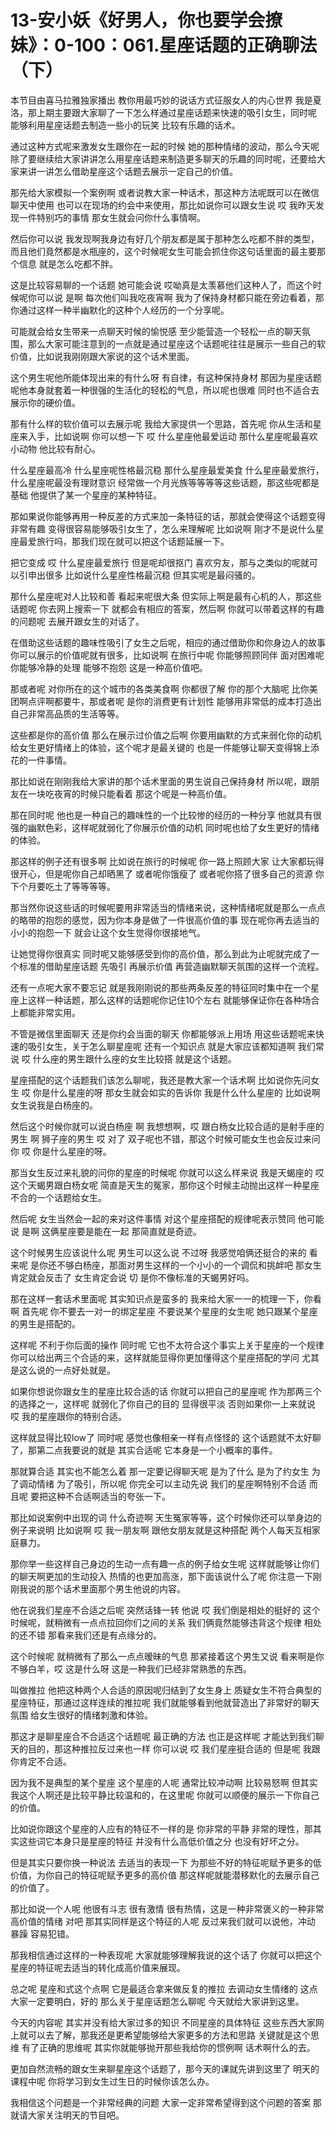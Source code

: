 # 13-安小妖《好男人，你也要学会撩妹》：0-100：061.星座话题的正确聊法（下）

本节目由喜马拉雅独家播出 教你用最巧妙的说话方式征服女人的内心世界 我是夏洛，那上期主要跟大家聊了一下怎么样通过星座话题来快速的吸引女生，同时呢 能够利用星座话题去制造一些小的玩笑 比较有乐趣的话术。

通过这种方式呢来激发女生跟你在一起的时候 她的那种情绪的波动，那么今天呢 除了要继续给大家讲讲怎么用星座话题来制造更多聊天的乐趣的同时呢，还要给大家来讲一讲怎么借助星座这个话题去展示一定自己的价值。

那先给大家模拟一个案例啊 或者说教大家一种话术，那这种方法呢既可以在微信聊天中使用 也可以在现场的约会中来使用，那比如说你可以跟女生说 哎 我昨天发现一件特别巧的事情 那女生就会问你什么事情啊。

然后你可以说 我发现啊我身边有好几个朋友都是属于那种怎么吃都不胖的类型，而且他们竟然都是水瓶座的，这个时候呢女生可能会抓住你这句话里面的最主要那个信息 就是怎么吃都不胖。

这是比较容易聊的一个话题 她可能会说 哎呦真是太羡慕他们这种人了，而这个时候呢你可以说 是啊 每次他们叫我吃夜宵啊 我为了保持身材都只能在旁边看着，那你通过这样一种半幽默化的这种个人经历的一个分享呢。

可能就会给女生带来一点聊天时候的愉悦感 至少能营造一个轻松一点的聊天氛围，那么大家可能注意到的一点就是通过星座这个话题呢往往是展示一些自己的软价值，比如说我刚刚跟大家说的这个话术里面。

这个男生呢他所能体现出来的有什么呀 有自律，有这种保持身材 那因为星座话题呢他本身就套着一种很强的生活化的轻松的气息，所以呢也很难 同时也不适合去展示你的硬价值。

那有什么样的软价值可以去展示呢 我给大家提供一个思路，首先呢 你从生活和星座来入手，比如说啊 你可以想一下 哎 什么星座他最爱运动 那什么星座呢最喜欢小动物 他比较有耐心。

什么星座最高冷 什么星座呢性格最沉稳 那什么星座最爱美食 什么星座最爱旅行，什么星座呢最没有理财意识 经常做一个月光族等等等等这些话题，那这些呢都是基础 他提供了某一个星座的某种特征。

那如果说你能够再用一种反差的方式来加一条特征的话，那就会使得这个话题变得非常有趣 变得很容易能够吸引女生了，怎么来理解呢 比如说啊 刚才不是说什么星座最爱旅行吗，那我们现在就可以把这个话题延展一下。

把它变成 哎 什么星座最爱旅行 但是呢却很抠门 喜欢穷友，那与之类似的呢就可以引申出很多 比如说什么星座性格最沉稳 但其实呢是最闷骚的。

那什么星座呢对人比较和善 看起来呢很大条 但实际上啊是最有心机的人，那这些话题呢 你去网上搜索一下 就都会有相应的答案，然后啊 你就可以带着这样的有趣的问题呢 去展开跟女生的对话了。

在借助这些话题的趣味性吸引了女生之后呢，相应的通过借助你和你身边人的故事 你可以展示的价值呢就有很多，比如说啊 在旅行中呢 你能够照顾同伴 面对困难呢 你能够冷静的处理 能够不抱怨 这是一种高价值吧。

那或者呢 对你所在的这个城市的各类美食啊 你都很了解 你的那个大脑呢 比你美团啊点评啊都要牛，那或者呢 是你的消费更有计划性 能够用非常低的成本打造出自己非常高品质的生活等等。

这些都是你的高价值 那么在展示过价值之后啊 你要用幽默的方式来弱化你的动机 给女生更好情绪上的体验，这个呢才是最关键的 也是一件能够让聊天变得锦上添花的一件事情。

那比如说在刚刚我给大家讲的那个话术里面的男生说自己保持身材 所以呢，跟朋友在一块吃夜宵的时候只能看着 那这个呢是一种高价值。

那在同时呢 他也是一种自己的趣味性的一个比较惨的经历的一种分享 他就具有很强的幽默色彩，这样呢就弱化了你展示价值的动机 同时呢也给了女生更好的情绪的体验。

那这样的例子还有很多啊 比如说在旅行的时候呢 你一路上照顾大家 让大家都玩得很开心，但是呢你自己却晒黑了 或者呢你饿瘦了 或者呢你搭了很多自己的资源 你下个月要吃土了等等等等。

那当然你说这些话的时候呢要用非常适当的情绪来说，这种情绪呢就是那么一点点的略带的抱怨的感觉，因为你本身是做了一件很高价值的事 现在呢你再去适当的小小的抱怨一下 就会让这个女生觉得你很接地气。

让她觉得你很真实 同时呢又能够感受到你的高价值，那么到此为止呢就完成了一个标准的借助星座话题 先吸引 再展示价值 再营造幽默聊天氛围的这样一个流程。

还有一点呢大家不要忘记 就是我刚刚说的那些两条反差的特征同时集中在一个星座上这样一种话题，那么这样的话题呢你记住10个左右 就能够保证你在各种场合上都能非常实用。

不管是微信里面聊天 还是你约会当面的聊天 你都能够派上用场 用这些话题呢来快速的吸引女生，关于怎么聊星座呢 还有一个知识点 就是大家应该都知道啊 我们常说 哎 什么座的男生跟什么座的女生比较搭 就是这个话题。

星座搭配的这个话题我们该怎么聊呢，我还是教大家一个话术啊 比如说你先问女生 哎 你是什么星座的呀 那女生就会如实的告诉你 我是什么什么星座的 比如说啊女生说我是白杨座的。

然后这个时候你就可以说白杨座 啊 我想想啊，哎 跟白杨女比较合适的是射手座的男生 啊 狮子座的男生 哎 对了 双子呢也不错，那这个时候可能女生也会反过来问你 哎 你是什么星座的呀。

那当女生反过来礼貌的问你的星座的时候呢 你就可以这么样来说 我是天蝎座的 哎 这个天蝎男跟白杨女呢 简直是天生的冤家，那你这个时候主动抛出这样一种星座不合的一个话题给女生。

然后呢 女生当然会一起的来对这件事情 对这个星座搭配的规律呢表示赞同 他可能说 是啊 这俩星座要是能在一起 那简直就是奇迹。

这个时候男生应该说什么呢 男生可以这么说 不过呀 我感觉咱俩还挺合的来的 看来呢 是你还不够白杨座，那面对男生这样的一个小小的一个调侃和挑衅吧 那女生肯定就会反击了 女生肯定会说 切 是你不像标准的天蝎男好吗。

那在这样一套话术里面呢 其实知识点是蛮多的 我来给大家一一的梳理一下，你看啊 首先呢 你不要去一对一的绑定星座 不要说某个星座的女生呢 她只跟某个星座的男生是搭配的。

这样呢 不利于你后面的操作 同时呢 它也不太符合这个事实上关于星座的一个规律 你可以给出两三个合适的来，这样就能显得你更加懂得这个星座搭配的学问 尤其是这么说的一点好处就是。

如果你想说你跟女生的星座比较合适的话 你就可以把自己的星座呢 作为那两三个的选择之一，这样呢 就弱化了你自己的目的 显得很平淡 否则如果你一上来就说 哎 我的星座跟你的特别合适。

这样就显得比较low了 同时呢 感觉也像相亲一样有点怪怪的 这个话题就不太好聊了，那第二点我要说的就是 其实合适呢 它本身是一个小概率的事件。

那就算合适 其实也不能怎么着 那一定要记得聊天呢 是为了什么 是为了约女生 为了调动情绪 为了吸引，所以呢 你完全可以主动先说 我们的星座啊特别不合适 而且呢 要把这种不合适啊适当的夸张一下。

那比如说案例中出现的词 什么奇迹啊 天生冤家等等，这个时候你还可以举身边的例子来说明 比如说啊 哎 我一朋友啊 跟他女朋友就是这种搭配 两个人每天互相家庭暴力。

那你举一些这样自己身边的生动一点有趣一点的例子给女生呢 这样就能够让你们的聊天啊更加的生动投入 热情的也更加高涨，那下面该说什么了呢 你注意一下刚刚我说的那个话术里面那个男生他说的内容。

他在说我们星座不合适之后呢 突然话锋一转 他说 哎 我们倒是相处的挺好的 这个时候呢，就稍微有一点点拉回你们之间的关系 我们俩竟然能够违背这个规律 相处的还不错 那看来我们还是有点缘分的。

这个时候呢 就稍微有了那么一点点暧昧的气息 那紧接着这个男生又说 看来啊是你不够白羊，哎 这是什么呀 这是一种我们已经非常熟悉的东西。

叫做推拉 他把这种两个人合适的原因呢归结到了女生身上 质疑女生不符合典型的星座特征，那通过这样连续的推拉呢 我们就能够看到他就营造出了非常好的聊天氛围 给女生很好的情绪刺激和体验。

那这才是聊星座合不合适这个话题呢 最正确的方法 也正是这样呢 才能达到我们聊天的目的，那这种推拉反过来也一样 你可以说 哎 我们星座挺合适的 但是呢 我跟你肯定不合适。

因为我不是典型的某个星座 这个星座的人呢 通常比较冲动啊 比较易怒啊 但其实我这个人啊还是比较平静比较温和的，在这里呢 你就可以顺便的展示一下你自己的价值。

比如说你跟这个星座的人应有的特征不一样的是 你非常的平静 非常的理性，那其实这些词它本身只是星座的特征 并没有什么高低价值之分 也没有好坏之分。

但是其实只要你换一种说法 去适当的表现一下 为那些不好的特征呢赋予更多的低价值，为你自己的特征呢赋予更多的高价值 那这样呢就能潜移默化的去展示自己的价值了。

那比如说一个人呢 他很有斗志 很有激情 很有热情，这是一种非常褒义的一种非常高价值的情绪 对吧 那其实同样是这个特征的人呢 反过来我们就可以说他，冲动 暴躁 容易犯错。

那我相信通过这样的一种表现呢 大家就能够理解我说的这个话了 你就可以把这个星座的特征呢去适当的转化成高价值来展现。

总之呢 星座和式这个点啊 它是最适合拿来做反复的推拉 去调动女生情绪的 这点大家一定要明白，好的 那么关于星座话题怎么聊呢 今天就给大家讲到这里。

今天的内容呢 其实并没有给大家过多的知识 不同星座的具体特征 这些东西大家网上就可以去了解，那我还是更希望能够给大家更多的方法和思路 关键就是这个思维 有了正确的思维呢 其实你就能够抛开那些我给你的惯例啊 话术啊什么的去。

更加自然流畅的跟女生来聊星座这个话题了，那今天的课就先讲到这里了 明天的课程中呢 你将学习到女生过生日的时候你该怎么办。

我相信这个问题是一个非常经典的问题 大家一定非常希望得到这个问题的答案 那就请大家关注明天的节目吧。